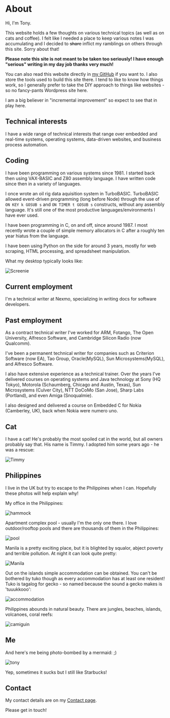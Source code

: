 # About

Hi, I'm Tony. 

This website holds a few thoughts on various technical topics (as well
as on cats and coffee). I felt like I needed a place to keep various
notes I was accumulating and I decided to ~~share~~ inflict my
ramblings on others through this site. Sorry about that!

**Please note this site is not meant to be taken too seriously! I have
enough "serious" writing in my day job thanks very much!**

You can also read this website directly in [my
GitHub](https://github.com/tbedford) if you want to. I also store the
tools used to build this site there. I tend to like to know how things
work, so I generally prefer to take the DIY approach to things like
websites - so no fancy-pants Wordpress site here.

I am a big believer in "incremental improvement" so expect to see that
in play here.

## Technical interests

I have a wide range of technical interests that range over embedded
and real-time systems, operating systems, data-driven websites, and
business process automation.

## Coding

I have been programming on various systems since 1981. I started back
then using VAX-BASIC and Z80 assembly language. I have written code
since then in a variety of languages. 

I once wrote an oil rig data aquisition system in
TurboBASIC. TurboBASIC allowed event-driven programming (long before
Node) through the use of `ON KEY k GOSUB s` and `ON TIMER t GOSUB s`
constructs, without any assembly language. It's still one of the most
productive languages/environments I have ever used.

I have been programming in C, on and off, since around 1987. I most
recently wrote a couple of simple memory allocators in C after a
roughly ten year hiatus from the language.

I have been using Python on the side for around 3 years, mostly for
web scraping, HTML processing, and spreadsheet manipulation.

What my desktop typically looks like:

![Screenie](./images/screenie.png "Screenshot")

## Current employment

I'm a technical writer at Nexmo, specializing in writing docs for
software developers.

## Past employment

As a contract technical writer I've worked for ARM, Fotango, The Open
University, Alfresco Software, and Cambridge Silicon Radio (now
Qualcomm).

I've been a permanent technical writer for companies such as
Criterion Software (now EA), Tao Group, Oracle(MySQL), Sun
Microsystems(MySQL), and Alfresco Software.

I also have extensive experience as a technical trainer. Over the
years I've delivered courses on operating systems and Java technology
at Sony (HQ Tokyo), Motorola (Schaumberg, Chicago and Austin, Texas),
Sun Microsystems (Culver City), NTT DoCoMo (San Jose), Sharp Labs
(Portland), and even Amiga (Snoqualmie). 

I also designed and delivered a course on Embedded C for Nokia
(Camberley, UK), back when Nokia were numero uno.

## Cat

I have a cat! He's probably the most spoiled cat in the world, but all
owners probably say that. His name is Timmy. I adopted him some years
ago - he was a rescue:

![Timmy](./images/timmy.png "Timmy")

## Philippines

I live in the UK but try to escape to the Philippines when I
can. Hopefully these photos will help explain why!

My office in the Philippines:

![hammock](./images/hammock.jpg "Hammock")

Apartment complex pool - usually I'm the only one there. I love
outdoor/rooftop pools and there are thousands of them in the
Philippines:

![pool](./images/apartment-pool.jpg "Pool")

Manila is a pretty exciting place, but it is blighted by squalor,
abject poverty and terrible pollution. At night it can look quite
pretty:

![Manila](./images/manila-at-night.jpg "Manila at night")

Out on the islands simple accommodation can be obtained. You can't be
bothered by tuko though as every accommodation has at least one
resident! Tuko is tagalog for gecko - so named because the sound a
gecko makes is 'tuuukkooo':

![accommodation](./images/simple-accommodation.jpg "Accommodation")

Philippines abounds in natural beauty. There are jungles, beaches, islands, volcanoes, coral reefs:

![camiguin](./images/white-island-camiguin.jpg "White Island Camiguin")

## Me

And here's me being photo-bombed by a mermaid: ;)

![tony](./images/johnny_starbucks_resized.jpg "Tony")

Yep, sometimes it sucks but I still like Starbucks!

## Contact

My contact details are on my [Contact page](./contact.html). 

Please get in touch!

